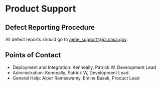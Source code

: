 # Product Support

## Defect Reporting Procedure

All defect reports should go to aerie_support@jpl.nasa.gov.

## Points of Contact

- Deployment and Integration: Kenneally, Patrick W, Development Lead
- Administration: Kenneally, Patrick W, Development Lead
- General Help: Alper Ramaswamy, Emine Basak, Product Lead
